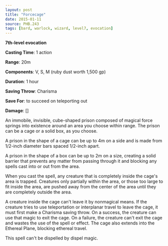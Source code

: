 ```yaml
---
layout: post
title: "Forcecage"
date: 2015-01-11
source: PHB.243
tags: [bard, warlock, wizard, level7, evocation]
---
```


**7th-level evocation**

**Casting Time**: 1 action

**Range**: 20m

**Components**: V, S, M (ruby dust worth 1,500 gp)

**Duration**: 1 hour

**Saving Throw**: Charisma

**Save For**: to succeed on teleporting out

**Damage**: []

An immobile, invisible, cube-shaped prison composed of magical force springs into existence around an area you choose within range. The prison can be a cage or a solid box, as you choose.

A prison in the shape of a cage can be up to 4m on a side and is made from 1/2-inch diameter bars spaced 1/2-inch apart.

A prison in the shape of a box can be up to 2m on a size, creating a solid barrier that prevents any matter from passing through it and blocking any spells cast into or out from the area.

When you cast the spell, any creature that is completely inside the cage's area is trapped. Creatures only partially within the area, or those too large to fit inside the area, are pushed away from the center of the area until they are completely outside the area.

A creature inside the cage can't leave it by nonmagical means. If the creature tries to use teleportation or interplanar travel to leave the cage, it must first make a Charisma saving throw. On a success, the creature can use that magic to exit the cage. On a failure, the creature can't exit the cage and wastes the use of the spell or effect. The cage also extends into the Ethereal Plane, blocking ethereal travel.

This spell can't be dispelled by dispel magic.
